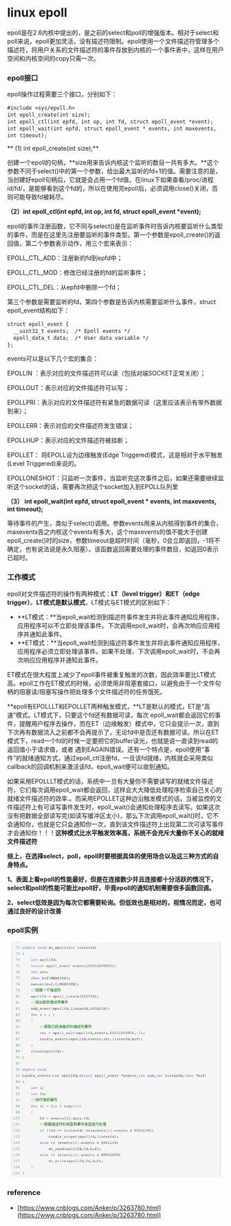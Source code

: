 # linux epoll

epoll是在2.6内核中提出的，是之前的select和poll的增强版本。相对于select和poll来说，epoll更加灵活，没有描述符限制。epoll使用一个文件描述符管理多个描述符，将用户关系的文件描述符的事件存放到内核的一个事件表中，这样在用户空间和内核空间的copy只需一次。

### epoll接口

epoll操作过程需要三个接口，分别如下：

```
#include <sys/epoll.h>
int epoll_create(int size);
int epoll_ctl(int epfd, int op, int fd, struct epoll_event *event);
int epoll_wait(int epfd, struct epoll_event * events, int maxevents, int timeout);
```

** \(1\) int epoll\_create\(int size\);**

创建一个epoll的句柄，**size用来告诉内核这个监听的数目一共有多大。**这个参数不同于select\(\)中的第一个参数，给出最大监听的fd+1的值。需要注意的是，当创建好epoll句柄后，它就是会占用一个fd值，在linux下如果查看/proc/进程id/fd/，是能够看到这个fd的，所以在使用完epoll后，必须调用close\(\)关闭，否则可能导致fd被耗尽。

**（2）int epoll\_ctl\(int epfd, int op, int fd, struct epoll\_event \*event\);**

epoll的事件注册函数，它不同与select\(\)是在监听事件时告诉内核要监听什么类型的事件，而是在这里先注册要监听的事件类型。第一个参数是epoll\_create\(\)的返回值，第二个参数表示动作，用三个宏来表示：

EPOLL\_CTL\_ADD：注册新的fd到epfd中；

EPOLL\_CTL\_MOD：修改已经注册的fd的监听事件；

EPOLL\_CTL\_DEL：从epfd中删除一个fd；

第三个参数是需要监听的fd，第四个参数是告诉内核需要监听什么事件，struct epoll\_event结构如下：

```
struct epoll_event {
  __uint32_t events;  /* Epoll events */
  epoll_data_t data;  /* User data variable */
};
```

events可以是以下几个宏的集合：

EPOLLIN ：表示对应的文件描述符可以读（包括对端SOCKET正常关闭）；

EPOLLOUT：表示对应的文件描述符可以写；

EPOLLPRI：表示对应的文件描述符有紧急的数据可读（这里应该表示有带外数据到来）；

EPOLLERR：表示对应的文件描述符发生错误；

EPOLLHUP：表示对应的文件描述符被挂断；

EPOLLET： 将EPOLL设为边缘触发\(Edge Triggered\)模式，这是相对于水平触发\(Level Triggered\)来说的。

EPOLLONESHOT：只监听一次事件，当监听完这次事件之后，如果还需要继续监听这个socket的话，需要再次把这个socket加入到EPOLL队列里

**（3） int epoll\_wait\(int epfd, struct epoll\_event \* events, int maxevents, int timeout\);**

等待事件的产生，类似于select\(\)调用。参数events用来从内核得到事件的集合，maxevents告之内核这个events有多大，这个maxevents的值不能大于创建epoll\_create\(\)时的size，参数timeout是超时时间（毫秒，0会立即返回，-1将不确定，也有说法说是永久阻塞）。该函数返回需要处理的事件数目，如返回0表示已超时。

### 工作模式

epoll对文件描述符的操作有两种模式：**LT（level trigger）和ET（edge trigger）**。**LT模式是默认模式**，LT模式与ET模式的区别如下：

* **LT模式：**当epoll\_wait检测到描述符事件发生并将此事件通知应用程序，应用程序可以不立即处理该事件。下次调用epoll\_wait时，会再次响应应用程序并通知此事件。
* **ET模式：**当epoll\_wait检测到描述符事件发生并将此事件通知应用程序，应用程序必须立即处理该事件。如果不处理，下次调用epoll\_wait时，不会再次响应应用程序并通知此事件。

ET模式在很大程度上减少了epoll事件被重复触发的次数，因此效率要比LT模式高。epoll工作在ET模式的时候，必须使用非阻塞套接口，以避免由于一个文件句柄的阻塞读/阻塞写操作把处理多个文件描述符的任务饿死。

**epoll有EPOLLLT和EPOLLET两种触发模式，**LT是默认的模式，ET是“高速”模式。LT模式下，只要这个fd还有数据可读，每次 epoll\_wait都会返回它的事件，提醒用户程序去操作，而在ET（边缘触发）模式中，它只会提示一次，直到下次再有数据流入之前都不会再提示了，无论fd中是否还有数据可读。所以在ET模式下，read一个fd的时候一定要把它的buffer读光，也就是说一直读到read的返回值小于请求值，或者 遇到EAGAIN错误。还有一个特点是，epoll使用“事件”的就绪通知方式，通过epoll\_ctl注册fd，一旦该fd就绪，内核就会采用类似callback的回调机制来激活该fd，epoll\_wait便可以收到通知。

如果采用EPOLLLT模式的话，系统中一旦有大量你不需要读写的就绪文件描述符，它们每次调用epoll\_wait都会返回，这样会大大降低处理程序检索自己关心的就绪文件描述符的效率.。而采用EPOLLET这种边沿触发模式的话，当被监控的文件描述符上有可读写事件发生时，epoll\_wait\(\)会通知处理程序去读写。如果这次没有把数据全部读写完\(如读写缓冲区太小\)，那么下次调用epoll\_wait\(\)时，它不会通知你，也就是它只会通知你一次，直到该文件描述符上出现第二次可读写事件才会通知你！！！**这种模式比水平触发效率高，系统不会充斥大量你不关心的就绪文件描述符**

**综上，在选择select，poll，epoll时要根据具体的使用场合以及这三种方式的自身特点。**

**1、表面上看epoll的性能最好，但是在连接数少并且连接都十分活跃的情况下，select和poll的性能可能比epoll好，毕竟epoll的通知机制需要很多函数回调。**

**2、select低效是因为每次它都需要轮询。但低效也是相对的，视情况而定，也可通过良好的设计改善**

### epoll实例

![](/assets/linux-epoll.png)

### reference

* [https://www.cnblogs.com/Anker/p/3263780.html](https://www.cnblogs.com/Anker/p/3263780.html)



